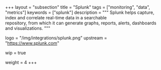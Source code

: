 +++
layout = "subsection"
title = "Splunk"
tags = ["monitoring", "data", "metrics"]
keywords = ["splunk"]
description = """
Splunk helps capture, index and correlate real-time data in a searchable<br/>
repository, from which it can generate graphs, reports, alerts, dashboards
and visualizations.
"""

logo = "/img/integrations/splunk.png"
upstream = "https://www.splunk.com"

wip = true

weight = 4
+++

